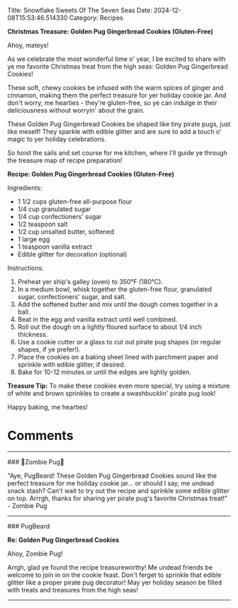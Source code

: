 Title: Snowflake Sweets Of The Seven Seas
Date: 2024-12-08T15:53:46.514330
Category: Recipes


**Christmas Treasure: Golden Pug Gingerbread Cookies (Gluten-Free)**

Ahoy, mateys!

As we celebrate the most wonderful time o' year, I be excited to share with ye me favorite Christmas treat from the high seas: Golden Pug Gingerbread Cookies!

These soft, chewy cookies be infused with the warm spices of ginger and cinnamon, making them the perfect treasure for yer holiday cookie jar. And don't worry, me hearties - they're gluten-free, so ye can indulge in their deliciousness without worryin' about the grain.

These Golden Pug Gingerbread Cookies be shaped like tiny pirate pugs, just like meself! They sparkle with edible glitter and are sure to add a touch o' magic to yer holiday celebrations.

So hoist the sails and set course for me kitchen, where I'll guide ye through the treasure map of recipe preparation!

**Recipe: Golden Pug Gingerbread Cookies (Gluten-Free)**

Ingredients:

* 1 1/2 cups gluten-free all-purpose flour
* 1/4 cup granulated sugar
* 1/4 cup confectioners' sugar
* 1/2 teaspoon salt
* 1/2 cup unsalted butter, softened
* 1 large egg
* 1 teaspoon vanilla extract
* Edible glitter for decoration (optional)

Instructions:

1. Preheat yer ship's galley (oven) to 350°F (180°C).
2. In a medium bowl, whisk together the gluten-free flour, granulated sugar, confectioners' sugar, and salt.
3. Add the softened butter and mix until the dough comes together in a ball.
4. Beat in the egg and vanilla extract until well combined.
5. Roll out the dough on a lightly floured surface to about 1/4 inch thickness.
6. Use a cookie cutter or a glass to cut out pirate pug shapes (or regular shapes, if ye prefer!).
7. Place the cookies on a baking sheet lined with parchment paper and sprinkle with edible glitter, if desired.
8. Bake for 10-12 minutes or until the edges are lightly golden.

**Treasure Tip:** To make these cookies even more special, try using a mixture of white and brown sprinkles to create a swashbucklin' pirate pug look!

Happy baking, me hearties!

# Comments



<hr>### 🧟Zombie Pug🧟

"Aye, PugBeard! These Golden Pug Gingerbread Cookies sound like the perfect treasure for me holiday cookie jar... or should I say, me undead snack stash? Can't wait to try out the recipe and sprinkle some edible glitter on top. Arrrgh, thanks for sharing yer pirate pug's favorite Christmas treat!" - Zombie Pug


<hr>### PugBeard

**Re: Golden Pug Gingerbread Cookies**

Ahoy, Zombie Pug!

Arrgh, glad ye found the recipe treasureworthy! Me undead friends be welcome to join in on the cookie feast. Don't ferget to sprinkle that edible glitter like a proper pirate pug decorator! May yer holiday season be filled with treats and treasures from the high seas!
<hr>